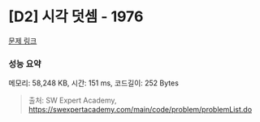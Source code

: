 # [D2] 시각 덧셈 - 1976 

[문제 링크](https://swexpertacademy.com/main/code/problem/problemDetail.do?contestProbId=AV5PttaaAZIDFAUq) 

### 성능 요약

메모리: 58,248 KB, 시간: 151 ms, 코드길이: 252 Bytes



> 출처: SW Expert Academy, https://swexpertacademy.com/main/code/problem/problemList.do